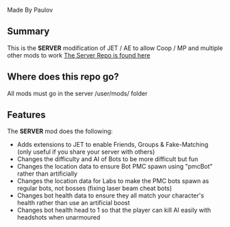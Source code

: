 Made By Paulov

## Summary
This is the **SERVER** modification of JET / AE to allow Coop / MP and multiple other mods to work
[The Server Repo is found here](https://github.com/pargsoft/AECoopModServer) 

## Where does this repo go?
All mods must go in the server /user/mods/ folder

## Features
The **SERVER** mod does the following:
- Adds extensions to JET to enable Friends, Groups & Fake-Matching (only useful if you share your server with others)
- Changes the difficulty and AI of Bots to be more difficult but fun
- Changes the location data to ensure Bot PMC spawn using "pmcBot" rather than artificially
- Changes the location data for Labs to make the PMC bots spawn as regular bots, not bosses (fixing laser beam cheat bots)
- Changes bot health data to ensure they all match your character's health rather than use an artificial boost
- Changes bot health head to 1 so that the player can kill AI easily with headshots when unarmoured